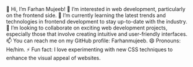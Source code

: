 
👋 Hi, I’m Farhan Mujeeb!
👀 I’m interested in web development, particularly on the frontend side.
🌱 I’m currently learning the latest trends and technologies in frontend development to stay up-to-date with the industry.
💞️ I’m looking to collaborate on exciting web development projects, especially those that involve creating intuitive and user-friendly interfaces.
📫 You can reach me on my GitHub profile: Farhanmujeeb.
😄 Pronouns: He/him.
⚡ Fun fact: I love experimenting with new CSS techniques to enhance the visual appeal of websites.
<!---
Farhanmujeeb/Farhanmujeeb is a ✨ special ✨ repository because its `README.md` (this file) appears on your GitHub profile.
You can click the Preview link to take a look at your changes.
--->
